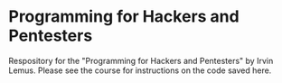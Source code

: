 # Programming for Hackers and Pentesters
Respository for the "Programming for Hackers and Pentesters" by Irvin Lemus. Please see the course for instructions on the code saved here.
